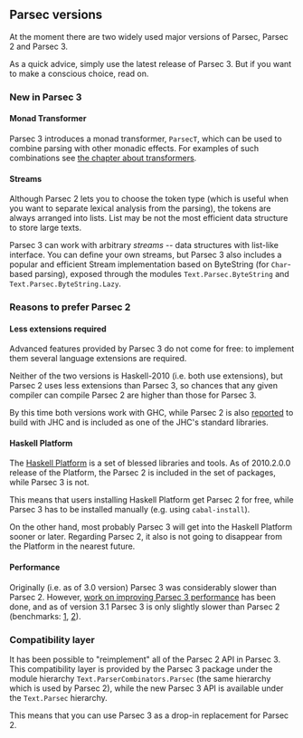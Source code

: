 Parsec versions
---------------

At the moment there are two widely used major versions of Parsec, Parsec 2 and
Parsec 3.

As a quick advice, simply use the latest release of Parsec 3. But if you want to
make a conscious choice, read on.

### New in Parsec 3 ###
#### Monad Transformer ####
Parsec 3 introduces a monad transformer, `ParsecT`, which can be used to combine
parsing with other monadic effects. For examples of such combinations see [the
chapter about transformers][TODO].

#### Streams ####
Although Parsec 2 lets you to choose the token type (which is useful when you
want to separate lexical analysis from the parsing), the tokens are always
arranged into lists. List may be not the most efficient data structure to store
large texts.

Parsec 3 can work with arbitrary *streams* -- data structures with list-like
interface. You can define your own streams, but Parsec 3 also includes a popular
and efficient Stream implementation based on ByteString (for `Char`-based
parsing), exposed through the modules `Text.Parsec.ByteString` and
`Text.Parsec.ByteString.Lazy`.

### Reasons to prefer Parsec 2 ###
#### Less extensions required ####
Advanced features provided by Parsec 3 do not come for free: to implement them
several language extensions are required.

Neither of the two versions is Haskell-2010 (i.e. both use extensions), but
Parsec 2 uses less extensions than Parsec 3, so chances that any given compiler
can compile Parsec 2 are higher than those for Parsec 3.

By this time both versions work with GHC, while Parsec 2 is also [reported][jhc] to
build with JHC and is included as one of the JHC's standard libraries.

#### Haskell Platform ####
The [Haskell Platform][HP] is a set of blessed libraries and tools. As of
2010.2.0.0 release of the Platform, the Parsec 2 is included in the set of
packages, while Parsec 3 is not.

This means that users installing Haskell Platform get Parsec 2 for free, while
Parsec 3 has to be installed manually (e.g. using `cabal-install`).

On the other hand, most probably Parsec 3 will get into the Haskell Platform
sooner or later. Regarding Parsec 2, it also is not going to disappear from the
Platform in the nearest future.

#### Performance ####
Originally (i.e. as of 3.0 version) Parsec 3 was considerably slower than
Parsec 2. However, [work on improving Parsec 3 performance][cps] has been  done,
and as of version 3.1 Parsec 3 is only slightly slower than Parsec 2
(benchmarks: [1][bench1], [2][bench2]).


### Compatibility layer ###
It has been possible to "reimplement" all of the Parsec 2 API in Parsec 3. This
compatibility layer is provided by the Parsec 3 package under the module hierarchy
`Text.ParserCombinators.Parsec` (the same hierarchy which is used by Parsec 2),
while the new Parsec 3 API is available under the `Text.Parsec` hierarchy.

This means that you can use Parsec 3 as a drop-in replacement for Parsec 2.

[TODO]: https://github.com/feuerbach/parsec-doc/wiki
[HP]: http://hackage.haskell.org/platform/
[cps]: http://panicsonic.blogspot.com/2009/12/adventures-in-parsec.html
[bench1]: http://www.haskell.org/pipermail/haskell-cafe/2009-December/070196.html
[bench2]: http://www.mail-archive.com/haskell-cafe@haskell.org/msg79296.html
[jhc]: http://www.haskell.org/pipermail/haskell/2011-January/022532.html

